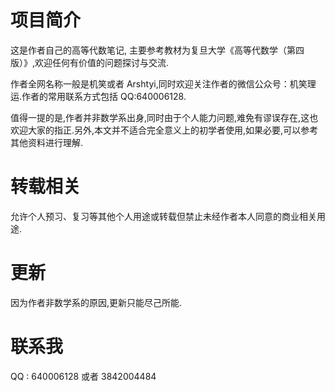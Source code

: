 # 项目简介

这是作者自己的高等代数笔记,
主要参考教材为复旦大学《高等代数学（第四版）》,欢迎任何有价值的问题探讨与交流.

作者全网名称一般是机笑或者 Arshtyi,同时欢迎关注作者的微信公众号：机笑理运.作者的常用联系方式包括 QQ:640006128.

值得一提的是,作者并非数学系出身,同时由于个人能力问题,难免有谬误存在,这也欢迎大家的指正.另外,本文并不适合完全意义上的初学者使用,如果必要,可以参考其他资料进行理解.

# 转载相关

允许个人预习、复习等其他个人用途或转载但禁止未经作者本人同意的商业相关用途.

# 更新

因为作者非数学系的原因,更新只能尽己所能.

# 联系我

QQ : 640006128 或者 3842004484

